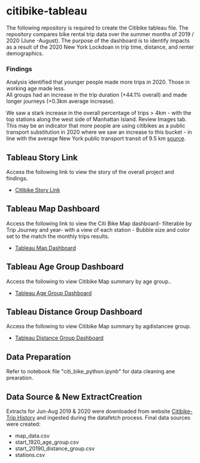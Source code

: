 # citibike-tableau
The following repository is required to create the Citibike tableau file.
The repository compares bike rental trip data over the summer months of 2019 / 2020 (June -August).
The purpose of the dashboard is to identify impacts as a result of the 2020 New York Lockdoan in trip time, distance, and renter demographics.  

### Findings
Analysis identified that younger people made more trips in 2020. Those in working age made less.   
All groups had an increase in the trip duration (+44.1% overall) and made  longer journeys (+0.3km average increase). 
  
We saw a stark increase in the overall percentage of trips > 4km - with the top stations along the west side of Manhattan Island. 
Review Images tab. This may be an indicator that more people are using citibikes as a public transport substitution in 2020 where we saw an increase to this bucket - in line with the average New York public transport transit of 9.5 km [source](https://moovitapp.com/insights/en/Moovit_Insights_Public_Transit_Index-countries).  

## Tableau Story Link
Access the following link to view the story of the overall project and findings.
- [Citibike Story Link](https://public.tableau.com/app/profile/micah.raquena.pequeno/viz/CitiBikeStory_16901975991970/CitiBikeAnalysis?publish=ye)

## Tableau Map Dashboard
Access the following link to view the Citi Bike Map dashboard- filterable by Trip Journey and year- with a view of each station - Bubble size and color set to the match the monthly trips results. 
- [Tableau Map Dashboard](https://public.tableau.com/app/profile/micah.raquena.pequeno/viz/CitiBikeMap_16901950070280/MapDashboard?publish=yes)

## Tableau Age Group Dashboard
Access the following to view Citibike Map summary by age group..
- [Tableau Age Group Dashboard](https://public.tableau.com/app/profile/micah.raquena.pequeno/viz/CitiBikeAge_16901980427950/AGE?publish=yes)

## Tableau Distance Group Dashboard
Access the following to view Citibike Map summary by agdistancee group.
- [Tableau Distance Group Dashboard](https://public.tableau.com/app/profile/micah.raquena.pequeno/viz/CitiBikeDistance/Distance?publish=yes)


## Data Preparation
Refer to notebook file "citi_bike_python.ipynb" for data cleaning ane prearation.  

## Data Source & New ExtractCreation 
Extracts for Jun-Aug 2019 & 2020 were downloaded from website [Citibike- Trip History](https://citibikenyc.com/system-data) and ingested during the datafetch process.
Final data sources were created: 
- map_data.csv
- start_1920_age_group.csv
- start_20190_distance_group.csv
- stations.csv

